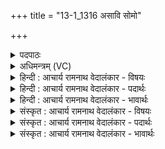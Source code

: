 +++
title = "13-1_1316 असावि सोमो"

+++
<details><summary>पदपाठः</summary>

अ꣡सा꣢꣯वि। सो꣡मः꣢꣯। अ꣣रुषः꣡। वृ꣡षा꣢꣯। ह꣡रिः꣢꣯। रा꣡जा꣢꣯। इ꣣व। दस्मः꣢। अ꣣भि꣢। गाः। अ꣣चिक्रदत्। पुनानः꣢। वा꣡र꣢꣯म्। अ꣡ति꣢꣯। ए꣣षि। अव्य꣡य꣢म्। श्ये꣣नः꣢। न। यो꣡नि꣢꣯म्। घृ꣣त꣡व꣢न्तम्। आ। अ꣣सदत्। १३१६।
</details>

<details><summary>अधिमन्त्रम् (VC)</summary>

- पवमानः सोमः
- वसुर्भारद्वाजः
- जगती
- निषादः
</details>

<details><summary>हिन्दी : आचार्य रामनाथ वेदालंकार - विषयः</summary>

प्रथम ऋचा की व्याख्या पूर्वार्चिक में परमात्मा के विषय में की जा चुकी है। यहाँ सोम ओषधि का विषय और जीवात्मा का विषय वर्णित किया जा रहा है।
</details>

<details><summary>हिन्दी : आचार्य रामनाथ वेदालंकार - पदार्थः</summary>

पदार्थान्वयभाषाः -  प्रथम—सोमौषधि के पक्ष में। (अरुषः) चमकीले, (वृषा) रसवर्षक, (हरिः) हरे रंग के (सोमः) ओषधिराज सोम में से (असावि) मैंने रस निकाला है। (दस्मः) दर्शनीय यह, मानो (गाः अभि) गाय के दूध में मिलने के लिए (अचिक्रदत्) बोल रहा है, (राजा इव) जैसे कोई राजा (दस्मः) शत्रुओं का विनाशक होता हुआ (गाः अभि) शत्रुओं की भूमियों पर आक्रमण करके (अचिक्रदत्) जयघोष करता है। हे ओषधिराज सोम ! (पुनानः) शुद्ध किये जाते हुए तुम (अव्ययं वारम् अत्येषि) भेड़ के बालों से बनी हुई दशापवित्र नामक छन्नी में से छनकर पार होते हो। देखो, यह ओषधिराज सोम (घृतवन्तम्) घृतयुक्त (योनिम्) यज्ञगृह में (आसदत्) आया है, (श्येनः न) जैसे वायु (घृतवन्तम्) जल-कणों से युक्त (योनिम्) अन्तरिक्ष में (आसदत्) आता है ॥ द्वितीय—जीवात्मा के पक्ष में। (सोम) प्रेरक जीवात्मा (असावि) ऐश्वर्यवान् किया गया है। (अरुषः) ज्ञान के प्रकाश से प्रकाशमान, (वृषा) ज्ञानवर्षक, (हरिः) देहरूप रथ को चलानेवाला, (दस्मः) शत्रुओं का विनाशक यह आत्मा (गाः अभि) इन्द्रियों को लक्ष्य करके (अचिक्रदत्) कर्तव्य-अकर्तव्य का उपदेश करे, (राजा इव) जैसे कोई राजा (गाः अभि) प्रजाओं को लक्ष्य करके (अचिक्रदत्) राजनियमों की घोषणा करता है। हे जीवात्मन् ! तू (पुनानः) स्वयं को पवित्र करता हुआ (वारम् अति) रुकावट डालनेवाले विघ्नों को पार करके (अव्ययम्) अविनश्वर परमात्मा को (एषि) प्राप्त कर। (श्येनः न योनिम्) बाज पक्षी जैसे उड़ान भरने के लिए अन्तरिक्ष को प्राप्त करता है, वैसे ही यह आत्मा (घृतवन्तम्) तेजस्वी (योनिम्) जगत् के कारण परमात्मा को (आसदत्) प्राप्त करे ॥१॥ यहाँ श्लेष और श्लिष्टोपमा अलङ्कार हैं। प्रथम व्याख्या में ‘अभि गा अचिक्रदत्’ में व्यङ्ग्योत्प्रेक्षा है ॥१॥
</details>

<details><summary>हिन्दी : आचार्य रामनाथ वेदालंकार - भावार्थः</summary>

भावार्थभाषाः -  जैसे पक्षी उड़कर एक स्थान से दूसरे स्थान को पहुँच जाते हैं,वैसे ही मनुष्य उन्नति करके परमात्मा को प्राप्त करें ॥१॥
</details>

<details><summary>संस्कृत : आचार्य रामनाथ वेदालंकार - विषयः</summary>

तत्र प्रथमा ऋक् पूर्वार्चिके ५६२ क्रमाङ्के परमात्मविषये व्याख्याता। अत्र सोमौषधिविषयो जीवात्मविषयश्च वर्ण्यते।
</details>

<details><summary>संस्कृत : आचार्य रामनाथ वेदालंकार - पदार्थः</summary>

पदार्थान्वयभाषाः -  प्रथमः—सोमौषधिपरः। (अरुषः) आरोचमानः, (वृषा) रसवर्षकः, (हरिः) हरितवर्णः। [हरिः सोमो हरितवर्णः निरु० ४।१९।] (सोमः) ओषधिराजः सोमः (असावि) मया अभिषुतोऽस्ति। (दस्मः) दर्शनीयः अयम् (गाः अभि) गव्यानि पयांसि अभिलक्ष्य इव (अचिक्रदत्) शब्दायते, (राजा इव) यथा सम्राट् (दस्मः) शत्रूणामुपक्षयिता सन् (गाः अभि) शत्रुराष्ट्राणां भूमीः अभिक्रम्य (अचिक्रदत्) जयघोषं करोति। हे सोम ओषधिराट् ! (पुनानः) पूयमानः त्वम् (अव्ययं वारम्) अविबालमयं दशापवित्रम् (अत्येषि) अतीत्य गच्छसि। पश्यत, अयम् ओषधिराजः सोमः (घृतवन्तम्) आज्यवन्तम् (योनिम्) यज्ञगृहम्। [योनिः गृहनाम। निघं० ३।४।] (आसदत्) आसीदति, (श्येनः न) यथा वायुः। [श्येन इति अन्तरिक्षस्थाने निरुक्ते पठितम्।] (घृतवन्तम्) उदकवन्तम् (योनिम्) अन्तरिक्षम्। [योनिरन्तरिक्षं, महानवयवः। निरु० २।८।] (आसदत्) आसीदति ॥ द्वितीयः—जीवात्मपरः। (सोमः) प्रेरको जीवात्मा (असावि) ऐश्वर्यवान् कृतोऽस्ति। (अरुषः) ज्ञानप्रकाशेन आरोचमानः, (वृषा) ज्ञानवर्षकः, (हरिः) देहरथस्य हर्ता, (दस्मः) शत्रूणां क्षयकरः एष आत्मा (गाः अभि) इन्द्रियाणि अभिलक्ष्य (अचिक्रदत्) कर्तव्याकर्तव्यमुपदिशेत्, (राजा इव) कश्चित् सम्राड् यथा (गाः अभि) प्रजाः अभिलक्ष्य (अचिक्रदत्) राज-नियमान् घोषयति। हे जीवात्मन् ! त्वम् (पुनानः) स्वात्मानं पवित्रयन् (वारम् अति) निरोधकं विघ्नजातम् अतिक्रम्य (अव्ययम्) अविनश्वरं परमात्मानम् (एषि) प्राप्नुहि। (श्येनः न योनिम्) श्येनः पक्षी यथा उड्डयनाय (योनिम्) अन्तरिक्षम् प्राप्नोति तथा एष आत्मा (घृतवन्तम्) तेजस्विनम् (योनिम्) जगतो निमित्तकारणं परमात्मानम् (आसदत्) प्राप्नुयात् ॥१॥ अत्र श्लेषः श्लिष्टोपमा चालङ्कारः। प्रथमे व्याख्याने ‘अभि गा अचिक्रदत्’ इति व्यङ्ग्योत्प्रेक्षा च ॥१॥
</details>

<details><summary>संस्कृत : आचार्य रामनाथ वेदालंकार - भावार्थः</summary>

भावार्थभाषाः -  पक्षिणो यथोड्डीय स्थानात् स्थानान्तरं प्राप्नुवन्ति तथैव मनुष्या उन्नतिं कृत्वा परमात्मानं प्राप्नुयुः ॥१॥
</details>